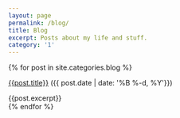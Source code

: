 ```yaml
---
layout: page
permalink: /blog/
title: Blog
excerpt: Posts about my life and stuff.
category: '1'
---
```

{% for post in site.categories.blog %}
<div class="PostBlock"> 
<p><a href="{{post.url}}">{{post.title}}</a>    ({{ post.date | date: '%B %-d, %Y'}})</p> 
{{post.excerpt}} 
</div>
{% endfor %}